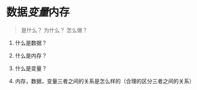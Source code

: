 <!--
 * @Author: DuYa
 * @LastEditors: DuYa
 -->

# 数据*变量*内存

> 是什么？ 为什么？ 怎么做？

1. 什么是数据？

2. 什么是内存？

3. 什么是变量？

4. 内存，数据，变量三者之间的关系是怎么样的（合理的区分三者之间的关系）
